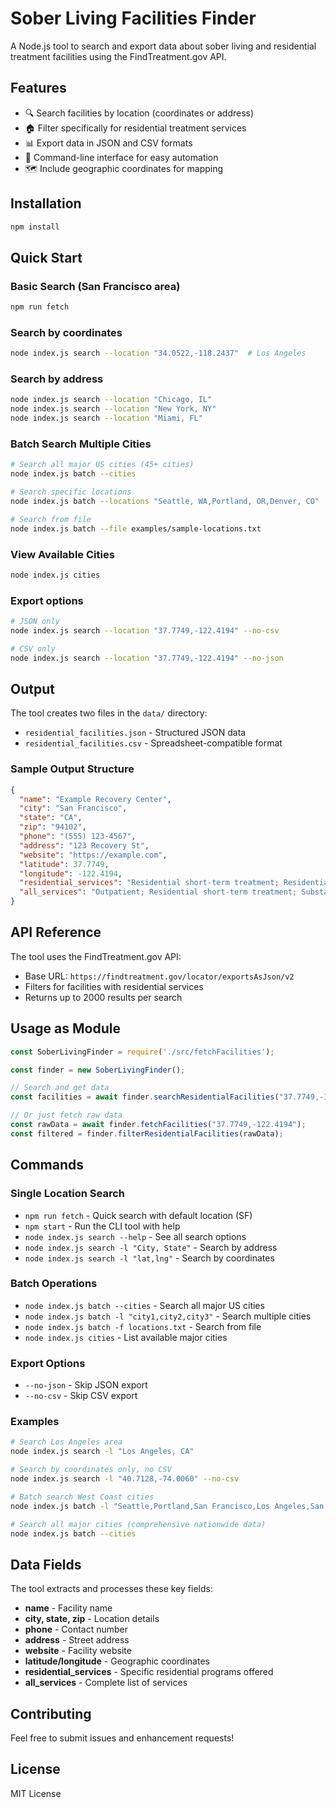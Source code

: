 # Sober Living Facilities Finder

A Node.js tool to search and export data about sober living and residential treatment facilities using the FindTreatment.gov API.

## Features

- 🔍 Search facilities by location (coordinates or address)
- 🏠 Filter specifically for residential treatment services
- 📊 Export data in JSON and CSV formats
- 📱 Command-line interface for easy automation
- 🗺️ Include geographic coordinates for mapping

## Installation

```bash
npm install
```

## Quick Start

### Basic Search (San Francisco area)
```bash
npm run fetch
```

### Search by coordinates
```bash
node index.js search --location "34.0522,-118.2437"  # Los Angeles
```

### Search by address
```bash
node index.js search --location "Chicago, IL"
node index.js search --location "New York, NY"
node index.js search --location "Miami, FL"
```

### Batch Search Multiple Cities
```bash
# Search all major US cities (45+ cities)
node index.js batch --cities

# Search specific locations
node index.js batch --locations "Seattle, WA,Portland, OR,Denver, CO"

# Search from file
node index.js batch --file examples/sample-locations.txt
```

### View Available Cities
```bash
node index.js cities
```

### Export options
```bash
# JSON only
node index.js search --location "37.7749,-122.4194" --no-csv

# CSV only  
node index.js search --location "37.7749,-122.4194" --no-json
```

## Output

The tool creates two files in the `data/` directory:

- `residential_facilities.json` - Structured JSON data
- `residential_facilities.csv` - Spreadsheet-compatible format

### Sample Output Structure

```json
{
  "name": "Example Recovery Center",
  "city": "San Francisco", 
  "state": "CA",
  "zip": "94102",
  "phone": "(555) 123-4567",
  "address": "123 Recovery St",
  "website": "https://example.com",
  "latitude": 37.7749,
  "longitude": -122.4194,
  "residential_services": "Residential short-term treatment; Residential long-term treatment",
  "all_services": "Outpatient; Residential short-term treatment; Substance abuse counseling approach"
}
```

## API Reference

The tool uses the FindTreatment.gov API:
- Base URL: `https://findtreatment.gov/locator/exportsAsJson/v2`
- Filters for facilities with residential services
- Returns up to 2000 results per search

## Usage as Module

```javascript
const SoberLivingFinder = require('./src/fetchFacilities');

const finder = new SoberLivingFinder();

// Search and get data
const facilities = await finder.searchResidentialFacilities("37.7749,-122.4194");

// Or just fetch raw data
const rawData = await finder.fetchFacilities("37.7749,-122.4194");
const filtered = finder.filterResidentialFacilities(rawData);
```

## Commands

### Single Location Search
- `npm run fetch` - Quick search with default location (SF)
- `npm start` - Run the CLI tool with help
- `node index.js search --help` - See all search options
- `node index.js search -l "City, State"` - Search by address
- `node index.js search -l "lat,lng"` - Search by coordinates

### Batch Operations
- `node index.js batch --cities` - Search all major US cities
- `node index.js batch -l "city1,city2,city3"` - Search multiple cities
- `node index.js batch -f locations.txt` - Search from file
- `node index.js cities` - List available major cities

### Export Options
- `--no-json` - Skip JSON export
- `--no-csv` - Skip CSV export

### Examples
```bash
# Search Los Angeles area
node index.js search -l "Los Angeles, CA"

# Search by coordinates only, no CSV
node index.js search -l "40.7128,-74.0060" --no-csv

# Batch search West Coast cities
node index.js batch -l "Seattle,Portland,San Francisco,Los Angeles,San Diego"

# Search all major cities (comprehensive nationwide data)
node index.js batch --cities
```

## Data Fields

The tool extracts and processes these key fields:
- **name** - Facility name
- **city, state, zip** - Location details  
- **phone** - Contact number
- **address** - Street address
- **website** - Facility website
- **latitude/longitude** - Geographic coordinates
- **residential_services** - Specific residential programs offered
- **all_services** - Complete list of services

## Contributing

Feel free to submit issues and enhancement requests!

## License

MIT License